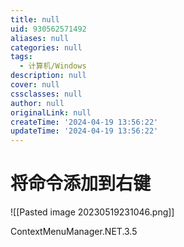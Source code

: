 ```yaml
---
title: null
uid: 930562571492
aliases: null
categories: null
tags:
  - 计算机/Windows
description: null
cover: null
cssclasses: null
author: null
originalLink: null
createTime: '2024-04-19 13:56:22'
updateTime: '2024-04-19 13:56:22'
---
```


# 将命令添加到右键

![[Pasted image 20230519231046.png]]

ContextMenuManager.NET.3.5

